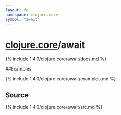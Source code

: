 ```yaml
---
layout: fn
namespace: clojure.core
symbol: "await"
---
```


# [clojure.core](../)/await

{% include 1.4.0/clojure.core/await/docs.md %}

##Examples

{% include 1.4.0/clojure.core/await/examples.md %}
## Source
{% include 1.4.0/clojure.core/await/src.md %}

